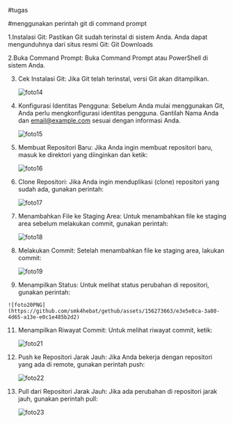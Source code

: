 #tugas

#menggunakan perintah git di command prompt

1.Instalasi Git:
  Pastikan Git sudah terinstal di sistem Anda. Anda dapat mengunduhnya dari situs resmi Git: Git Downloads

2.Buka Command Prompt:
  Buka Command Prompt atau PowerShell di sistem Anda.

3. Cek Instalasi Git:
   Jika Git telah terinstal, versi Git akan ditampilkan.
   
   ![foto14](https://github.com/smk4hebat/gethub/assets/156273663/68d05bd4-e586-41f0-8ce7-a9311c1781cd)


5. Konfigurasi Identitas Pengguna:
   Sebelum Anda mulai menggunakan Git, Anda perlu mengkonfigurasi identitas pengguna. Gantilah Nama Anda dan email@example.com sesuai dengan informasi Anda.

   ![foto15](https://github.com/smk4hebat/gethub/assets/156273663/95a2303a-8c2d-4d6b-ac73-5966d39ab6e3)

 6. Membuat Repositori Baru:
    Jika Anda ingin membuat repositori baru, masuk ke direktori yang diinginkan dan ketik:

    ![foto16](https://github.com/smk4hebat/gethub/assets/156273663/2f32c73d-2887-4ee9-9d61-a30b8fa06e21)

7. Clone Repositori:
   Jika Anda ingin menduplikasi (clone) repositori yang sudah ada, gunakan perintah:

   ![foto17](https://github.com/smk4hebat/gethub/assets/156273663/2326438d-064f-4f8c-8208-8fd448ba4cad)

 8. Menambahkan File ke Staging Area:
    Untuk menambahkan file ke staging area sebelum melakukan commit, gunakan perintah:  

    ![foto18](https://github.com/smk4hebat/gethub/assets/156273663/4b28ec87-4db5-4fc2-b3e5-f309b6a10f96)

 9. Melakukan Commit:
    Setelah menambahkan file ke staging area, lakukan commit:

    ![foto19](https://github.com/smk4hebat/gethub/assets/156273663/41b7ddcf-168e-4e0f-93ac-154c81c127a7)

 10. Menampilkan Status:
    Untuk melihat status perubahan di repositori, gunakan perintah:

    ![foto20PNG](https://github.com/smk4hebat/gethub/assets/156273663/e3e5e8ca-3a80-4d65-a13e-e0c1e485b2d2)



11. Menampilkan Riwayat Commit:
    Untuk melihat riwayat commit, ketik:
    
    ![foto21](https://github.com/smk4hebat/gethub/assets/156273663/6fbfd1be-f0be-4ab5-899f-c1b12d9c5e8d)

 12. Push ke Repositori Jarak Jauh:
     Jika Anda bekerja dengan repositori yang ada di remote, gunakan perintah push:
     
     ![foto22](https://github.com/smk4hebat/gethub/assets/156273663/9074e8e7-9892-48d8-bdda-720f87b78982)

 13. Pull dari Repositori Jarak Jauh:
     Jika ada perubahan di repositori jarak jauh, gunakan perintah pull:

     ![foto23](https://github.com/smk4hebat/gethub/assets/156273663/4030539a-1854-4d25-97fb-59daec46584d)


     

    

